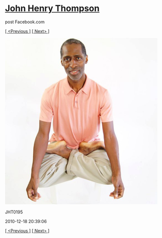# [John Henry Thompson](../README.md)
post Facebook.com

[[ <Previous ]](2011-06-05-12.md) [[ Next> ]](2010-12-18-2.md)

[![](../media/2010-12-18/Fam-2010-JHT0195.jpg)](../README.md)

JHT0195

2010-12-18 20:39:06

[[ <Previous ]](2011-06-05-12.md) [[ Next> ]](2010-12-18-2.md)